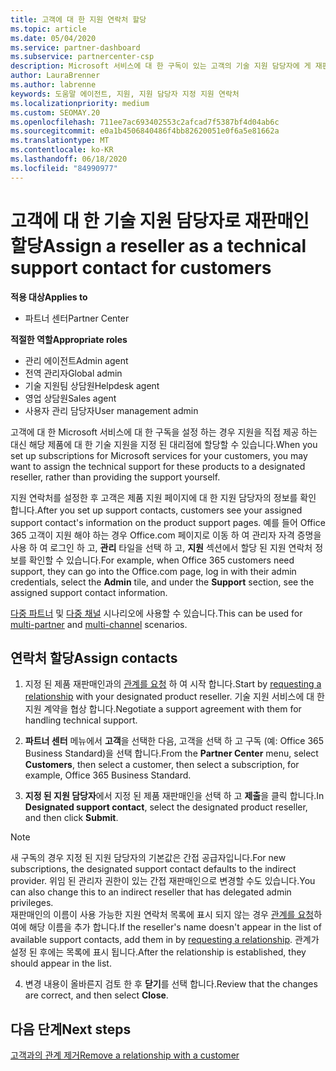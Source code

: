 ```yaml
---
title: 고객에 대 한 지원 연락처 할당
ms.topic: article
ms.date: 05/04/2020
ms.service: partner-dashboard
ms.subservice: partnercenter-csp
description: Microsoft 서비스에 대 한 구독이 있는 고객의 기술 지원 담당자에 게 재판매인을 할당 하는 방법에 대해 알아봅니다.
author: LauraBrenner
ms.author: labrenne
keywords: 도움말 에이전트, 지원, 지원 담당자 지정 지원 연락처
ms.localizationpriority: medium
ms.custom: SEOMAY.20
ms.openlocfilehash: 711ee7ac693402553c2afcad7f5387bf4d04ab6c
ms.sourcegitcommit: e0a1b4506840486f4bb82620051e0f6a5e81662a
ms.translationtype: MT
ms.contentlocale: ko-KR
ms.lasthandoff: 06/18/2020
ms.locfileid: "84990977"
---
```

# <a name="assign-a-reseller-as-a-technical-support-contact-for-customers"></a><span data-ttu-id="9b270-104">고객에 대 한 기술 지원 담당자로 재판매인 할당</span><span class="sxs-lookup"><span data-stu-id="9b270-104">Assign a reseller as a technical support contact for customers</span></span>

<span data-ttu-id="9b270-105">**적용 대상**</span><span class="sxs-lookup"><span data-stu-id="9b270-105">**Applies to**</span></span>

- <span data-ttu-id="9b270-106">파트너 센터</span><span class="sxs-lookup"><span data-stu-id="9b270-106">Partner Center</span></span>

<span data-ttu-id="9b270-107">**적절한 역할**</span><span class="sxs-lookup"><span data-stu-id="9b270-107">**Appropriate roles**</span></span>

- <span data-ttu-id="9b270-108">관리 에이전트</span><span class="sxs-lookup"><span data-stu-id="9b270-108">Admin agent</span></span>
- <span data-ttu-id="9b270-109">전역 관리자</span><span class="sxs-lookup"><span data-stu-id="9b270-109">Global admin</span></span>
- <span data-ttu-id="9b270-110">기술 지원팀 상담원</span><span class="sxs-lookup"><span data-stu-id="9b270-110">Helpdesk agent</span></span>
- <span data-ttu-id="9b270-111">영업 상담원</span><span class="sxs-lookup"><span data-stu-id="9b270-111">Sales agent</span></span>
- <span data-ttu-id="9b270-112">사용자 관리 담당자</span><span class="sxs-lookup"><span data-stu-id="9b270-112">User management admin</span></span>

<span data-ttu-id="9b270-113">고객에 대 한 Microsoft 서비스에 대 한 구독을 설정 하는 경우 지원을 직접 제공 하는 대신 해당 제품에 대 한 기술 지원을 지정 된 대리점에 할당할 수 있습니다.</span><span class="sxs-lookup"><span data-stu-id="9b270-113">When you set up subscriptions for Microsoft services for your customers, you may want to assign the technical support for these products to a designated reseller, rather than providing the support yourself.</span></span>

<span data-ttu-id="9b270-114">지원 연락처를 설정한 후 고객은 제품 지원 페이지에 대 한 지원 담당자의 정보를 확인 합니다.</span><span class="sxs-lookup"><span data-stu-id="9b270-114">After you set up support contacts, customers see your assigned support contact's information on the product support pages.</span></span> <span data-ttu-id="9b270-115">예를 들어 Office 365 고객이 지원 해야 하는 경우 Office.com 페이지로 이동 하 여 관리자 자격 증명을 사용 하 여 로그인 하 고, **관리** 타일을 선택 하 고, **지원** 섹션에서 할당 된 지원 연락처 정보를 확인할 수 있습니다.</span><span class="sxs-lookup"><span data-stu-id="9b270-115">For example, when Office 365 customers need support, they can go into the Office.com page, log in with their admin credentials, select the **Admin** tile, and under the **Support** section, see the assigned support contact information.</span></span>

<span data-ttu-id="9b270-116">[다중 파트너](multipartner.md) 및 [다중 채널](multichannel.md) 시나리오에 사용할 수 있습니다.</span><span class="sxs-lookup"><span data-stu-id="9b270-116">This can be used for [multi-partner](multipartner.md) and [multi-channel](multichannel.md) scenarios.</span></span> 

<a href="" id="assigncontacts"></a>
## <a name="assign-contacts"></a><span data-ttu-id="9b270-117">연락처 할당</span><span class="sxs-lookup"><span data-stu-id="9b270-117">Assign contacts</span></span>

1.  <span data-ttu-id="9b270-118">지정 된 제품 재판매인과의 [관계를 요청](request-a-relationship-with-a-customer.md) 하 여 시작 합니다.</span><span class="sxs-lookup"><span data-stu-id="9b270-118">Start by [requesting a relationship](request-a-relationship-with-a-customer.md) with your designated product reseller.</span></span> <span data-ttu-id="9b270-119">기술 지원 서비스에 대 한 지원 계약을 협상 합니다.</span><span class="sxs-lookup"><span data-stu-id="9b270-119">Negotiate a support agreement with them for handling technical support.</span></span>

2.  <span data-ttu-id="9b270-120">**파트너 센터** 메뉴에서 **고객**을 선택한 다음, 고객을 선택 하 고 구독 (예: Office 365 Business Standard)을 선택 합니다.</span><span class="sxs-lookup"><span data-stu-id="9b270-120">From the **Partner Center** menu, select **Customers**, then select a customer, then select a subscription, for example, Office 365 Business Standard.</span></span>

3.  <span data-ttu-id="9b270-121">**지정 된 지원 담당자**에서 지정 된 제품 재판매인을 선택 하 고 **제출**을 클릭 합니다.</span><span class="sxs-lookup"><span data-stu-id="9b270-121">In  **Designated support contact**, select the designated product reseller, and then click **Submit**.</span></span> 

   >[!NOTE]  
 ><span data-ttu-id="9b270-122">새 구독의 경우 지정 된 지원 담당자의 기본값은 간접 공급자입니다.</span><span class="sxs-lookup"><span data-stu-id="9b270-122">For new subscriptions, the designated support contact defaults to the indirect provider.</span></span> <span data-ttu-id="9b270-123">위임 된 관리자 권한이 있는 간접 재판매인으로 변경할 수도 있습니다.</span><span class="sxs-lookup"><span data-stu-id="9b270-123">You can also change this to an indirect reseller that has delegated admin privileges.</span></span>    
><span data-ttu-id="9b270-124">재판매인의 이름이 사용 가능한 지원 연락처 목록에 표시 되지 않는 경우 [관계를 요청](request-a-relationship-with-a-customer.md)하 여에 해당 이름을 추가 합니다.</span><span class="sxs-lookup"><span data-stu-id="9b270-124">If the reseller's name doesn't appear in the list of available support contacts, add them in by [requesting a relationship](request-a-relationship-with-a-customer.md).</span></span> <span data-ttu-id="9b270-125">관계가 설정 된 후에는 목록에 표시 됩니다.</span><span class="sxs-lookup"><span data-stu-id="9b270-125">After the relationship is established, they should appear in the list.</span></span>  

4.  <span data-ttu-id="9b270-126">변경 내용이 올바른지 검토 한 후 **닫기**를 선택 합니다.</span><span class="sxs-lookup"><span data-stu-id="9b270-126">Review that the changes are correct, and then select **Close**.</span></span>

## <a name="next-steps"></a><span data-ttu-id="9b270-127">다음 단계</span><span class="sxs-lookup"><span data-stu-id="9b270-127">Next steps</span></span>

[<span data-ttu-id="9b270-128">고객과의 관계 제거</span><span class="sxs-lookup"><span data-stu-id="9b270-128">Remove a relationship with a customer</span></span>](remove-a-relationship.md)